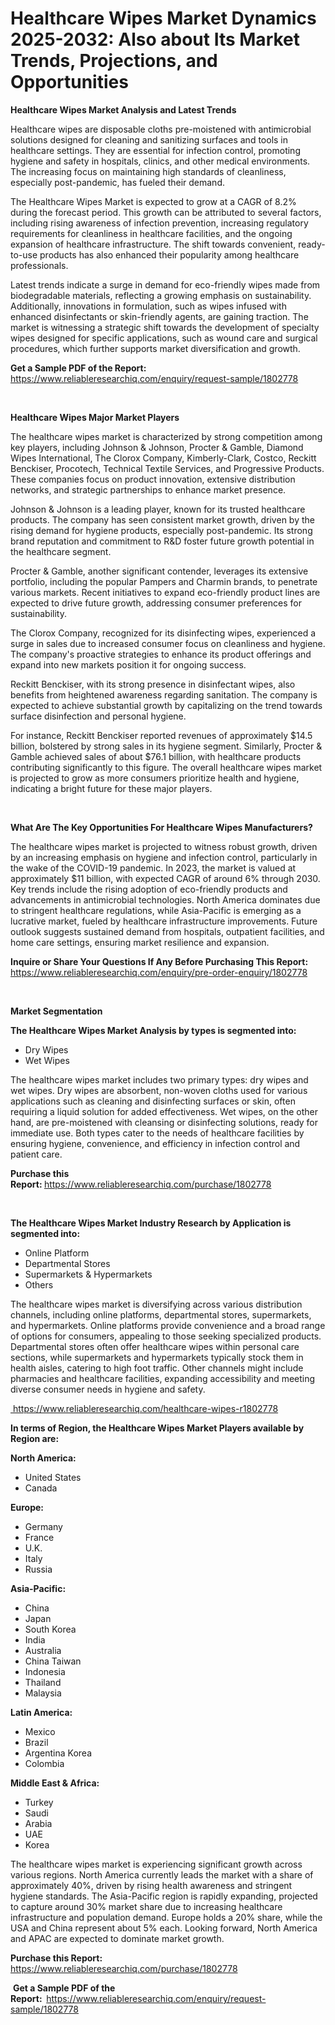 <p><h1>Healthcare Wipes Market Dynamics 2025-2032: Also about Its Market Trends, Projections, and Opportunities</h1></p><p><strong>Healthcare Wipes Market Analysis and Latest Trends</strong></p>
<p><p>Healthcare wipes are disposable cloths pre-moistened with antimicrobial solutions designed for cleaning and sanitizing surfaces and tools in healthcare settings. They are essential for infection control, promoting hygiene and safety in hospitals, clinics, and other medical environments. The increasing focus on maintaining high standards of cleanliness, especially post-pandemic, has fueled their demand.</p><p>The Healthcare Wipes Market is expected to grow at a CAGR of 8.2% during the forecast period. This growth can be attributed to several factors, including rising awareness of infection prevention, increasing regulatory requirements for cleanliness in healthcare facilities, and the ongoing expansion of healthcare infrastructure. The shift towards convenient, ready-to-use products has also enhanced their popularity among healthcare professionals.</p><p>Latest trends indicate a surge in demand for eco-friendly wipes made from biodegradable materials, reflecting a growing emphasis on sustainability. Additionally, innovations in formulation, such as wipes infused with enhanced disinfectants or skin-friendly agents, are gaining traction. The market is witnessing a strategic shift towards the development of specialty wipes designed for specific applications, such as wound care and surgical procedures, which further supports market diversification and growth.</p></p>
<p><strong>Get a Sample PDF of the Report:&nbsp;</strong> <a href="https://www.reliableresearchiq.com/enquiry/request-sample/1802778?utm_campaign=3524&utm_medium=2&utm_source=Github&utm_content=ia&utm_term=13042025&utm_id=healthcare-wipes">https://www.reliableresearchiq.com/enquiry/request-sample/1802778</a></p>
<p>&nbsp;</p>
<p><strong>Healthcare Wipes Major Market Players</strong></p>
<p><p>The healthcare wipes market is characterized by strong competition among key players, including Johnson & Johnson, Procter & Gamble, Diamond Wipes International, The Clorox Company, Kimberly-Clark, Costco, Reckitt Benckiser, Procotech, Technical Textile Services, and Progressive Products. These companies focus on product innovation, extensive distribution networks, and strategic partnerships to enhance market presence.</p><p>Johnson & Johnson is a leading player, known for its trusted healthcare products. The company has seen consistent market growth, driven by the rising demand for hygiene products, especially post-pandemic. Its strong brand reputation and commitment to R&D foster future growth potential in the healthcare segment.</p><p>Procter & Gamble, another significant contender, leverages its extensive portfolio, including the popular Pampers and Charmin brands, to penetrate various markets. Recent initiatives to expand eco-friendly product lines are expected to drive future growth, addressing consumer preferences for sustainability.</p><p>The Clorox Company, recognized for its disinfecting wipes, experienced a surge in sales due to increased consumer focus on cleanliness and hygiene. The company's proactive strategies to enhance its product offerings and expand into new markets position it for ongoing success.</p><p>Reckitt Benckiser, with its strong presence in disinfectant wipes, also benefits from heightened awareness regarding sanitation. The company is expected to achieve substantial growth by capitalizing on the trend towards surface disinfection and personal hygiene.</p><p>For instance, Reckitt Benckiser reported revenues of approximately $14.5 billion, bolstered by strong sales in its hygiene segment. Similarly, Procter & Gamble achieved sales of about $76.1 billion, with healthcare products contributing significantly to this figure. The overall healthcare wipes market is projected to grow as more consumers prioritize health and hygiene, indicating a bright future for these major players.</p></p>
<p>&nbsp;</p>
<p><strong>What Are The Key Opportunities For Healthcare Wipes Manufacturers?</strong></p>
<p><p>The healthcare wipes market is projected to witness robust growth, driven by an increasing emphasis on hygiene and infection control, particularly in the wake of the COVID-19 pandemic. In 2023, the market is valued at approximately $11 billion, with expected CAGR of around 6% through 2030. Key trends include the rising adoption of eco-friendly products and advancements in antimicrobial technologies. North America dominates due to stringent healthcare regulations, while Asia-Pacific is emerging as a lucrative market, fueled by healthcare infrastructure improvements. Future outlook suggests sustained demand from hospitals, outpatient facilities, and home care settings, ensuring market resilience and expansion.</p></p>
<p><strong>Inquire or Share Your Questions If Any Before Purchasing This Report:</strong> <a href="https://www.reliableresearchiq.com/enquiry/pre-order-enquiry/1802778?utm_campaign=3524&utm_medium=2&utm_source=Github&utm_content=ia&utm_term=13042025&utm_id=healthcare-wipes">https://www.reliableresearchiq.com/enquiry/pre-order-enquiry/1802778</a></p>
<p>&nbsp;</p>
<p><strong>Market Segmentation</strong></p>
<p><strong>The Healthcare Wipes Market Analysis by types is segmented into:</strong></p>
<p><ul><li>Dry Wipes</li><li>Wet Wipes</li></ul></p>
<p><p>The healthcare wipes market includes two primary types: dry wipes and wet wipes. Dry wipes are absorbent, non-woven cloths used for various applications such as cleaning and disinfecting surfaces or skin, often requiring a liquid solution for added effectiveness. Wet wipes, on the other hand, are pre-moistened with cleansing or disinfecting solutions, ready for immediate use. Both types cater to the needs of healthcare facilities by ensuring hygiene, convenience, and efficiency in infection control and patient care.</p></p>
<p><strong>Purchase this Report:&nbsp;</strong><a href="https://www.reliableresearchiq.com/purchase/1802778?utm_campaign=3524&utm_medium=2&utm_source=Github&utm_content=ia&utm_term=13042025&utm_id=healthcare-wipes">https://www.reliableresearchiq.com/purchase/1802778</a></p>
<p>&nbsp;</p>
<p><strong>The Healthcare Wipes Market Industry Research by Application is segmented into:</strong></p>
<p><ul><li>Online Platform</li><li>Departmental Stores</li><li>Supermarkets & Hypermarkets</li><li>Others</li></ul></p>
<p><p>The healthcare wipes market is diversifying across various distribution channels, including online platforms, departmental stores, supermarkets, and hypermarkets. Online platforms provide convenience and a broad range of options for consumers, appealing to those seeking specialized products. Departmental stores often offer healthcare wipes within personal care sections, while supermarkets and hypermarkets typically stock them in health aisles, catering to high foot traffic. Other channels might include pharmacies and healthcare facilities, expanding accessibility and meeting diverse consumer needs in hygiene and safety.</p></p>
<p><a href="https://www.reliableresearchiq.com/healthcare-wipes-r1802778?utm_campaign=3524&utm_medium=2&utm_source=Github&utm_content=ia&utm_term=13042025&utm_id=healthcare-wipes">&nbsp;https://www.reliableresearchiq.com/healthcare-wipes-r1802778</a></p>
<p><strong>In terms of Region, the Healthcare Wipes Market Players available by Region are:</strong></p>
<p>
    <p> <strong> North America: </strong>
        <ul>
            <li>United States</li>
            <li>Canada</li>
        </ul>
        </p> 
    <p> <strong> Europe: </strong>
        <ul>
            <li>Germany</li>
            <li>France</li>
            <li>U.K.</li>
            <li>Italy</li>
            <li>Russia</li>
        </ul>
        </p> 
    <p> <strong> Asia-Pacific: </strong>
        <ul>
            <li>China</li>
            <li>Japan</li>
            <li>South Korea</li>
            <li>India</li>
            <li>Australia</li>
            <li>China Taiwan</li>
            <li>Indonesia</li>
            <li>Thailand</li>
            <li>Malaysia</li>
        </ul>
        </p> 
    <p> <strong> Latin America: </strong>
        <ul>
            <li>Mexico</li>
            <li>Brazil</li>
            <li>Argentina Korea</li>
            <li>Colombia</li>
        </ul>
        </p> 
    <p> <strong> Middle East & Africa: </strong>
        <ul>
            <li>Turkey</li>
            <li>Saudi</li>
            <li>Arabia</li>
            <li>UAE</li>
            <li>Korea</li>
        </ul>
    </p>
    </p>
<p><p>The healthcare wipes market is experiencing significant growth across various regions. North America currently leads the market with a share of approximately 40%, driven by rising health awareness and stringent hygiene standards. The Asia-Pacific region is rapidly expanding, projected to capture around 30% market share due to increasing healthcare infrastructure and population demand. Europe holds a 20% share, while the USA and China represent about 5% each. Looking forward, North America and APAC are expected to dominate market growth.</p></p>
<p><strong>Purchase this Report: </strong><a href="https://www.reliableresearchiq.com/purchase/1802778?utm_campaign=3524&utm_medium=2&utm_source=Github&utm_content=ia&utm_term=13042025&utm_id=healthcare-wipes">https://www.reliableresearchiq.com/purchase/1802778</a></p>
<p>&nbsp;<strong>Get a Sample PDF of the Report:&nbsp;&nbsp;</strong><a href="https://www.reliableresearchiq.com/enquiry/request-sample/1802778?utm_campaign=3524&utm_medium=2&utm_source=Github&utm_content=ia&utm_term=13042025&utm_id=healthcare-wipes">https://www.reliableresearchiq.com/enquiry/request-sample/1802778</a></p>
<p><strong></strong></p>
<p><p></p><p></p><p></p></p>